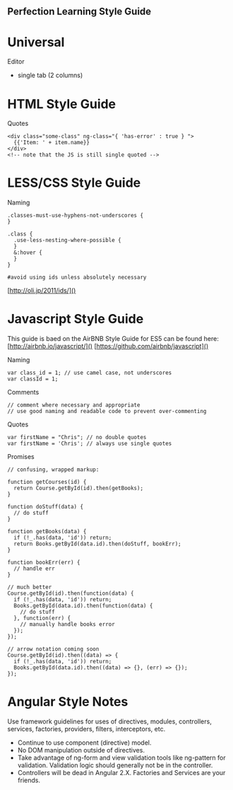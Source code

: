## Perfection Learning Style Guide

# Universal

Editor
- single tab (2 columns)


# HTML Style Guide

Quotes

```
<div class="some-class" ng-class="{ 'has-error' : true } ">
  {{'Item: ' + item.name}}
</div>
<!-- note that the JS is still single quoted -->
```

# LESS/CSS Style Guide

Naming

```
.classes-must-use-hyphens-not-underscores {
}

.class {
  .use-less-nesting-where-possible {
  }
  &:hover {
  }
}

#avoid using ids unless absolutely necessary
```
[http://oli.jp/2011/ids/]()

# Javascript Style Guide

This guide is baed on the AirBNB Style Guide for ES5 can be found here:
[http://airbnb.io/javascript/]()
[https://github.com/airbnb/javascript]()

Naming

```
var class_id = 1; // use camel case, not underscores
var classId = 1;
```

Comments

```
// comment where necessary and appropriate
// use good naming and readable code to prevent over-commenting

```

Quotes

```
var firstName = "Chris"; // no double quotes
var firstName = 'Chris'; // always use single quotes
```

Promises

```
// confusing, wrapped markup:

function getCourses(id) {
  return Course.getById(id).then(getBooks);
}

function doStuff(data) {
  // do stuff
}

function getBooks(data) {
  if (!_.has(data, 'id')) return;
  return Books.getById(data.id).then(doStuff, bookErr);
}

function bookErr(err) {
  // handle err
}

// much better
Course.getById(id).then(function(data) {
  if (!_.has(data, 'id')) return;
  Books.getById(data.id).then(function(data) {
  	// do stuff
  }, function(err) {
  	// manually handle books error
  });
});

// arrow notation coming soon
Course.getById(id).then((data) => {
  if (!_.has(data, 'id')) return;
  Books.getById(data.id).then((data) => {}, (err) => {});
});
```

# Angular Style Notes

Use framework guidelines for uses of directives, modules, controllers, services, factories, providers, filters, interceptors, etc.

- Continue to use component (directive) model.
- No DOM manipulation outside of directives.
- Take advantage of ng-form and view validation tools like ng-pattern for validation. Validation logic should generally not be in the controller.
- Controllers will be dead in Angular 2.X. Factories and Services are your friends.
